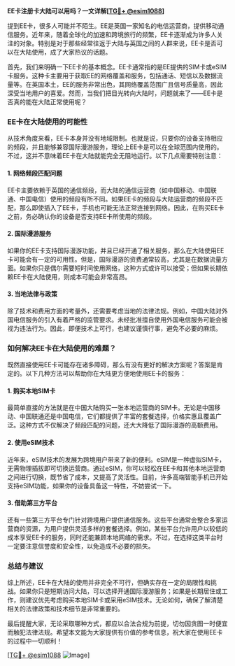 **EE卡注册卡大陆可以用吗？一文详解[[TG💪+ @esim1088](https://t.me/s/esim1088)]**

提到EE卡，很多人可能并不陌生。EE是英国一家知名的电信运营商，提供移动通信服务。近年来，随着全球化的加速和跨境旅行的频繁，EE卡逐渐成为许多人关注的对象。特别是对于那些经常往返于大陆与英国之间的人群来说，EE卡是否可以在大陆使用，成了大家热议的话题。

首先，我们来明确一下EE卡的基本概念。EE卡通常指的是EE提供的SIM卡或eSIM卡服务。这种卡主要用于获取EE的网络覆盖和服务，包括通话、短信以及数据流量等。在英国本土，EE的服务非常出色，其网络覆盖范围广且信号质量高，因此深受当地用户的喜爱。然而，当我们把目光转向大陆时，问题就来了——EE卡是否真的能在大陆正常使用呢？

### EE卡在大陆使用的可能性

从技术角度来看，EE卡本身并没有地域限制。也就是说，只要你的设备支持相应的频段，并且能够兼容国际漫游服务，理论上EE卡是可以在全球范围内使用的。不过，这并不意味着EE卡在大陆就能完全无阻地运行。以下几点需要特别注意：

#### 1. 网络频段匹配问题
EE卡主要依赖于英国的通信频段，而大陆的通信运营商（如中国移动、中国联通、中国电信）使用的频段有所不同。如果EE卡的频段与大陆运营商的频段不匹配，那么即使插入了EE卡，手机也可能无法正常连接到网络。因此，在购买EE卡之前，务必确认你的设备是否支持EE卡所使用的频段。

#### 2. 国际漫游服务
如果你的EE卡支持国际漫游功能，并且已经开通了相关服务，那么在大陆使用EE卡可能会有一定的可用性。但是，国际漫游的资费通常较高，尤其是在数据流量方面。如果你只是偶尔需要短时间使用网络，这种方式或许可以接受；但如果长期依赖EE卡在大陆使用，则成本可能会非常高昂。

#### 3. 当地法律与政策
除了技术和费用方面的考量外，还需要考虑当地的法律法规。例如，中国大陆对外国电信服务的引入有着严格的监管要求。未经批准擅自使用外国电信服务可能会被视为违法行为。因此，即便技术上可行，也建议谨慎行事，避免不必要的麻烦。

### 如何解决EE卡在大陆使用的难题？

既然直接使用EE卡可能存在诸多障碍，那么有没有更好的解决方案呢？答案是肯定的。以下几种方法可以帮助你在大陆更方便地使用EE卡的服务：

#### 1. 购买本地SIM卡
最简单直接的方法就是在中国大陆购买一张本地运营商的SIM卡。无论是中国移动、中国联通还是中国电信，它们都提供了丰富的套餐选择，价格实惠且覆盖广泛。这种方式不仅解决了频段匹配的问题，还大大降低了国际漫游的高额费用。

#### 2. 使用eSIM技术
近年来，eSIM技术的发展为跨境用户带来了新的便利。eSIM是一种虚拟SIM卡，无需物理插拔即可切换运营商。通过eSIM，你可以轻松在EE卡和其他本地运营商之间进行切换，既节省了成本，又提高了灵活性。目前，许多高端智能手机已开始支持eSIM功能，如果你的设备具备这一特性，不妨尝试一下。

#### 3. 借助第三方平台
还有一些第三方平台专门针对跨境用户提供通信服务。这些平台通常会整合多家运营商的资源，为用户提供灵活多样的套餐选择。例如，某些平台允许用户以较低的成本享受EE卡的服务，同时还能兼顾本地网络的需求。不过，在选择这类平台时一定要注意信誉度和安全性，以免造成不必要的损失。

### 总结与建议

综上所述，EE卡在大陆的使用并非完全不可行，但确实存在一定的局限性和挑战。如果你只是短期访问大陆，可以选择开通国际漫游服务；如果是长期居住或工作，则建议优先考虑购买本地SIM卡或采用eSIM技术。无论如何，确保了解清楚相关的法律政策和技术细节是非常重要的。

最后提醒大家，无论采取哪种方式，都应以合法合规为前提，切勿因贪图一时便宜而触犯法律法规。希望本文能为大家提供有价值的参考信息，祝大家在使用EE卡的过程中一切顺利！

[[TG💪+ @esim1088](https://t.me/s/esim1088) ![Image](https://i.postimg.cc/4NQfJmqS/Snipaste-2025-05-13-00-14-12.png)]